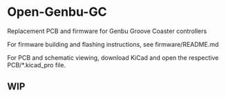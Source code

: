 # Open-Genbu-GC
Replacement PCB and firmware for Genbu Groove Coaster controllers

For firmware building and flashing instructions, see firmware/README.md

For PCB and schematic viewing, download KiCad and open the respective PCB/*.kicad_pro file.

## WIP
